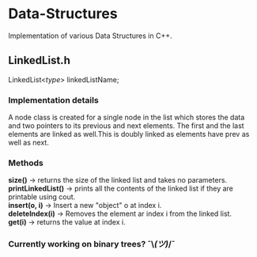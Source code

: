 # Data-Structures
Implementation of various Data Structures in C++.

## LinkedList.h
LinkedList<*type*> linkedListName;

### Implementation details
A node class is created for a single node in the list which stores the data and two pointers to its previous and next elements. The first and the last elements are linked as well.This is doubly linked as elements have prev as well as next.

### Methods
**size()** -> returns the size of the linked list and takes no parameters.\
**printLinkedList()** -> prints all the contents of the linked list if they are printable using cout.\
**insert(o, i)** -> Insert a new "object" o at index i.\
**deleteIndex(i)** -> Removes the element ar index i from the linked list.\
**get(i)** -> returns the value at index i.

### Currently working on binary trees? ¯\\_(ツ)_/¯
